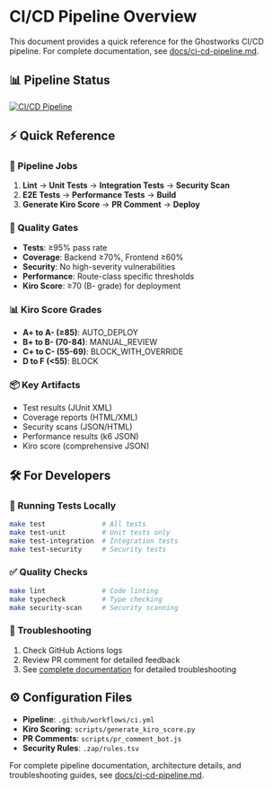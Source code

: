 # CI/CD Pipeline Overview

This document provides a quick reference for the Ghostworks CI/CD pipeline. For complete documentation, see [docs/ci-cd-pipeline.md](../docs/ci-cd-pipeline.md).

## 📊 Pipeline Status

[![CI/CD Pipeline](https://github.com/Realm-101/Kiro-Ghostworks/actions/workflows/ci.yml/badge.svg)](https://github.com/Realm-101/Kiro-Ghostworks/actions/workflows/ci.yml)

## ⚡ Quick Reference

### 🔄 Pipeline Jobs
1. **Lint** → **Unit Tests** → **Integration Tests** → **Security Scan**
2. **E2E Tests** → **Performance Tests** → **Build**
3. **Generate Kiro Score** → **PR Comment** → **Deploy**

### 🎯 Quality Gates
- **Tests**: ≥95% pass rate
- **Coverage**: Backend ≥70%, Frontend ≥60%
- **Security**: No high-severity vulnerabilities
- **Performance**: Route-class specific thresholds
- **Kiro Score**: ≥70 (B- grade) for deployment

### 📊 Kiro Score Grades
- **A+ to A- (≥85)**: AUTO_DEPLOY
- **B+ to B- (70-84)**: MANUAL_REVIEW
- **C+ to C- (55-69)**: BLOCK_WITH_OVERRIDE
- **D to F (<55)**: BLOCK

### 📦 Key Artifacts
- Test results (JUnit XML)
- Coverage reports (HTML/XML)
- Security scans (JSON/HTML)
- Performance results (k6 JSON)
- Kiro score (comprehensive JSON)

## 🛠️ For Developers

### 🧪 Running Tests Locally
```bash
make test              # All tests
make test-unit         # Unit tests only
make test-integration  # Integration tests
make test-security     # Security tests
```

### ✅ Quality Checks
```bash
make lint              # Code linting
make typecheck         # Type checking
make security-scan     # Security scanning
```

### 🔧 Troubleshooting
1. Check GitHub Actions logs
2. Review PR comment for detailed feedback
3. See [complete documentation](../docs/ci-cd-pipeline.md) for detailed troubleshooting

## ⚙️ Configuration Files

- **Pipeline**: `.github/workflows/ci.yml`
- **Kiro Scoring**: `scripts/generate_kiro_score.py`
- **PR Comments**: `scripts/pr_comment_bot.js`
- **Security Rules**: `.zap/rules.tsv`

For complete pipeline documentation, architecture details, and troubleshooting guides, see [docs/ci-cd-pipeline.md](../docs/ci-cd-pipeline.md).